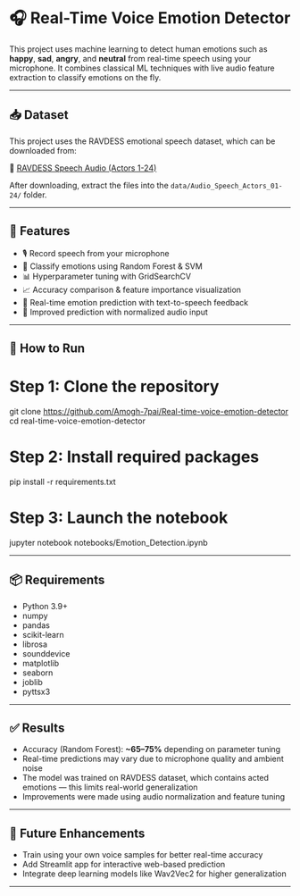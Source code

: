 # 🎧 Real-Time Voice Emotion Detector

This project uses machine learning to detect human emotions such as **happy**, **sad**, **angry**, and **neutral** from real-time speech using your microphone. It combines classical ML techniques with live audio feature extraction to classify emotions on the fly.

---

## 📥 Dataset

This project uses the RAVDESS emotional speech dataset, which can be downloaded from:

🔗 [RAVDESS Speech Audio (Actors 1-24)](https://zenodo.org/record/1188976)

After downloading, extract the files into the `data/Audio_Speech_Actors_01-24/` folder.

---

## 📌 Features

- 🎙️ Record speech from your microphone
- 🧠 Classify emotions using Random Forest & SVM
- 📊 Hyperparameter tuning with GridSearchCV
- 📈 Accuracy comparison & feature importance visualization
- 🔁 Real-time emotion prediction with text-to-speech feedback
- 🔧 Improved prediction with normalized audio input

---

## 🚀 How to Run

# Step 1: Clone the repository
git clone https://github.com/Amogh-7pai/Real-time-voice-emotion-detector
cd real-time-voice-emotion-detector

# Step 2: Install required packages
pip install -r requirements.txt

# Step 3: Launch the notebook
jupyter notebook notebooks/Emotion_Detection.ipynb

---

## 📦 Requirements
- Python 3.9+
- numpy
- pandas
- scikit-learn
- librosa
- sounddevice
- matplotlib
- seaborn
- joblib
- pyttsx3

---

## ✅ Results

- Accuracy (Random Forest): **~65–75%** depending on parameter tuning
- Real-time predictions may vary due to microphone quality and ambient noise
- The model was trained on RAVDESS dataset, which contains acted emotions — this limits real-world generalization
- Improvements were made using audio normalization and feature tuning

---

## 🔮 Future Enhancements

- Train using your own voice samples for better real-time accuracy
- Add Streamlit app for interactive web-based prediction
- Integrate deep learning models like Wav2Vec2 for higher generalization

---


